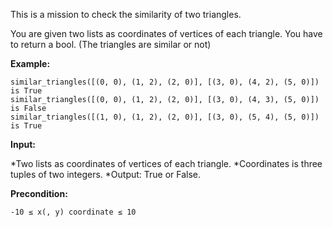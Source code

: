 This is a mission to check the similarity of two triangles.

You are given two lists as coordinates of vertices of each triangle.
You have to return a bool. (The triangles are similar or not)

<b>Example:</b>

```
similar_triangles([(0, 0), (1, 2), (2, 0)], [(3, 0), (4, 2), (5, 0)]) is True
similar_triangles([(0, 0), (1, 2), (2, 0)], [(3, 0), (4, 3), (5, 0)]) is False
similar_triangles([(1, 0), (1, 2), (2, 0)], [(3, 0), (5, 4), (5, 0)]) is True
```
	
<b>Input:</b>

*Two lists as coordinates of vertices of each triangle.
*Coordinates is three tuples of two integers.
*Output: True or False.

<b>Precondition:</b>
```
-10 ≤ x(, y) coordinate ≤ 10
```